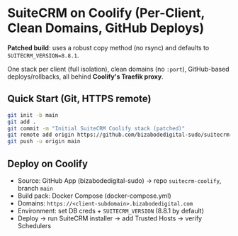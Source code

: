 # SuiteCRM on Coolify (Per-Client, Clean Domains, GitHub Deploys)

**Patched build**: uses a robust copy method (no rsync) and defaults to `SUITECRM_VERSION=8.8.1`.

One stack per client (full isolation), clean domains (no `:port`),
GitHub-based deploys/rollbacks, all behind **Coolify's Traefik proxy**.

## Quick Start (Git, HTTPS remote)
```bash
git init -b main
git add .
git commit -m "Initial SuiteCRM Coolify stack (patched)"
git remote add origin https://github.com/bizabodedigital-sudo/suitecrm-coolify.git
git push -u origin main
```

## Deploy on Coolify
- Source: GitHub App (bizabodedigital-sudo) → repo `suitecrm-coolify`, branch `main`
- Build pack: Docker Compose (docker-compose.yml)
- Domains: `https://<client-subdomain>.bizabodedigital.com`
- Environment: set DB creds + `SUITECRM_VERSION` (8.8.1 by default)
- Deploy → run SuiteCRM installer → add Trusted Hosts → verify Schedulers
